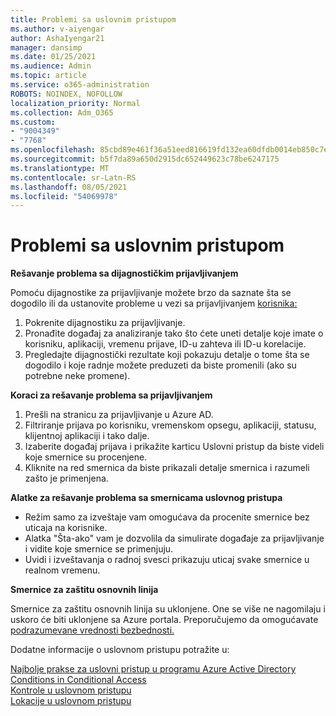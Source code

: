 ```yaml
---
title: Problemi sa uslovnim pristupom
ms.author: v-aiyengar
author: AshaIyengar21
manager: dansimp
ms.date: 01/25/2021
ms.audience: Admin
ms.topic: article
ms.service: o365-administration
ROBOTS: NOINDEX, NOFOLLOW
localization_priority: Normal
ms.collection: Adm_O365
ms.custom:
- "9004349"
- "7768"
ms.openlocfilehash: 85cbd89e461f36a51eed816619fd132ea60dfdb0014eb850c7ec3f38d41e1ca2
ms.sourcegitcommit: b5f7da89a650d2915dc652449623c78be6247175
ms.translationtype: MT
ms.contentlocale: sr-Latn-RS
ms.lasthandoff: 08/05/2021
ms.locfileid: "54069978"
---
```

# <a name="conditional-access-issues"></a>Problemi sa uslovnim pristupom

**Rešavanje problema sa dijagnostičkim prijavljivanjem**

Pomoću dijagnostike za prijavljivanje možete brzo da saznate šta se dogodilo ili da ustanovite probleme u vezi sa prijavljivanjem [korisnika:](https://portal.azure.com/#blade/Microsoft_AAD_IAM/ActiveDirectoryMenuBlade/diagnose/symptomId/ms_aad_dxp_signin_caDiagnoseAndSolveSummarySymptom)

1. Pokrenite dijagnostiku za prijavljivanje.
1. Pronađite događaj za analiziranje tako što ćete uneti detalje koje imate o korisniku, aplikaciji, vremenu prijave, ID-u zahteva ili ID-u korelacije.
1. Pregledajte dijagnostički rezultate koji pokazuju detalje o tome šta se dogodilo i koje radnje možete preduzeti da biste promenili (ako su potrebne neke promene).

**Koraci za rešavanje problema sa prijavljivanjem** 

1. Prešli na stranicu za prijavljivanje u Azure AD.
1. Filtriranje prijava po korisniku, vremenskom opsegu, aplikaciji, statusu, klijentnoj aplikaciji i tako dalje.
1. Izaberite događaj prijava i prikažite karticu Uslovni pristup da biste videli koje smernice su procenjene.
1. Kliknite na red smernica da biste prikazali detalje smernica i razumeli zašto je primenjena.

**Alatke za rešavanje problema sa smernicama uslovnog pristupa**

- Režim samo za izveštaje vam omogućava da procenite smernice bez uticaja na korisnike.
- Alatka "Šta-ako" vam je dozvolila da simulirate događaje za prijavljivanje i vidite koje smernice se primenjuju.
- Uvidi i izveštavanja o radnoj svesci prikazuju uticaj svake smernice u realnom vremenu.

**Smernice za zaštitu osnovnih linija**

Smernice za zaštitu osnovnih linija su uklonjene. One se više ne nagomilaju i uskoro će biti uklonjene sa Azure portala. Preporučujemo da omogućavate [podrazumevane vrednosti bezbednosti.](https://docs.microsoft.com/azure/active-directory/fundamentals/concept-fundamentals-security-defaults)

Dodatne informacije o uslovnom pristupu potražite u:

[Najbolje prakse za uslovni pristup u programu Azure Active Directory](https://docs.microsoft.com/azure/active-directory/conditional-access/best-practices)  
 [Conditions in Conditional Access](https://docs.microsoft.com/azure/active-directory/conditional-access/best-practices)  
 [Kontrole u uslovnom pristupu](https://docs.microsoft.com/azure/active-directory/conditional-access/controls)  
 [Lokacije u uslovnom pristupu](https://docs.microsoft.com/azure/active-directory/conditional-access/location-condition)

